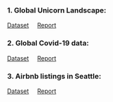 ### 1. Global Unicorn Landscape:

[Dataset](https://docs.google.com/spreadsheets/d/1sBNtgRX4DjBMFqgVmiMLvVoT3UcK_19a1l3CXsTW5j8/edit?usp=sharing) &nbsp; &nbsp;
[Report](https://app.powerbi.com/view?r=eyJrIjoiZWQ4NTAxODItZWY3YS00NDg0LTg0MzAtYzhhMjY1N2E3YTYyIiwidCI6ImRlMTI4MmFhLWJmMzctNGZhNy1hNmYzLWZkZWI1NmMyZmEwMiJ9)

### 2. Global Covid-19 data:

[Dataset]() &nbsp; &nbsp;
[Report](https://app.powerbi.com/view?r=eyJrIjoiMDM1ZTdkZjMtNmMzYi00YTMxLTg4OWEtMWM3OTNiZjc0ZDZmIiwidCI6ImRlMTI4MmFhLWJmMzctNGZhNy1hNmYzLWZkZWI1NmMyZmEwMiJ9)

### 3. Airbnb listings in Seattle:

[Dataset](https://docs.google.com/spreadsheets/d/1q_BWg4X6vawoBEc9dAakBwskLRM57xHg/edit?usp=sharing&ouid=116300164089833377996&rtpof=true&sd=true) &nbsp; &nbsp;
[Report](https://app.powerbi.com/view?r=eyJrIjoiZTc5ZjVkMWMtNGFkYS00Yzg2LWE3ODItYzViZTQ1ZGQyMjY1IiwidCI6ImRlMTI4MmFhLWJmMzctNGZhNy1hNmYzLWZkZWI1NmMyZmEwMiJ9)

